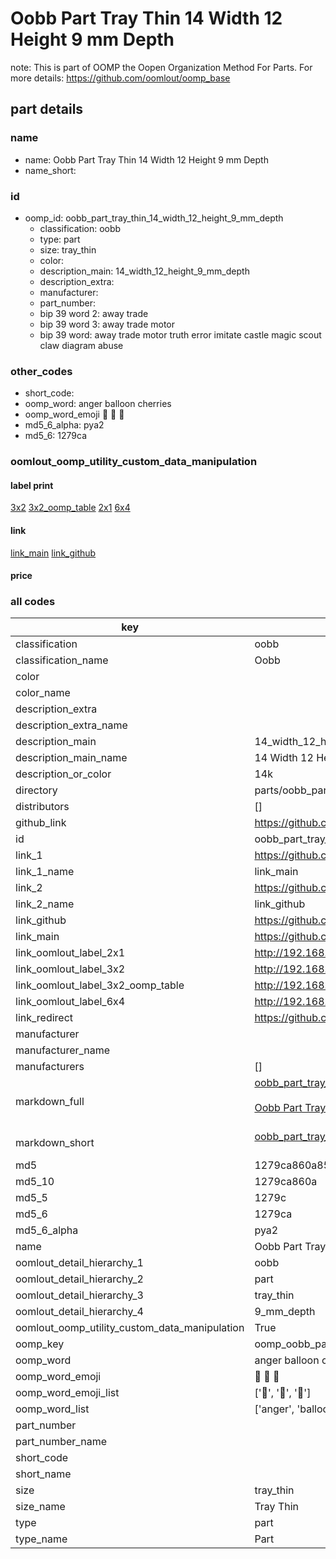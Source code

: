 # Oobb Part Tray Thin 14 Width 12 Height 9 mm Depth  

note: This is part of OOMP the Oopen Organization Method For Parts. For more details: https://github.com/oomlout/oomp_base

##  part details
  







### name
* name: Oobb Part Tray Thin 14 Width 12 Height 9 mm Depth
* name_short: 
### id
* oomp_id: oobb_part_tray_thin_14_width_12_height_9_mm_depth
  * classification: oobb
  * type: part
  * size: tray_thin
  * color: 
  * description_main: 14_width_12_height_9_mm_depth
  * description_extra: 
  * manufacturer: 
  * part_number: 
  * bip 39 word 2: away trade
  * bip 39 word 3: away trade motor
  * bip 39 word: away trade motor truth error imitate castle magic scout claw diagram abuse

### other_codes
* short_code: 
* oomp_word: anger balloon cherries
* oomp_word_emoji :anger: :balloon: :cherries:
* md5_6_alpha: pya2
* md5_6: 1279ca






### oomlout_oomp_utility_custom_data_manipulation
#### label print
[3x2](http://192.168.1.245:1112/?label=oomp%20pya2)
[3x2_oomp_table](http://192.168.1.108:1112/?label=oomp%20pya2)
[2x1](http://192.168.1.242:1112/?label=oomp%20pya2)
[6x4](http://192.168.1.55:1112/?label=oomp%20pya2)    

#### link

[link_main](https://github.com/oomlout/oomlout_oomp_version_1_messy/tree/main/parts/oobb_part_tray_thin_14_width_12_height_9_mm_depth) [link_github](https://github.com/oomlout/oomlout_oomp_version_1_messy/tree/main/parts/oobb_part_tray_thin_14_width_12_height_9_mm_depth)                             

#### price







### all codes 
| key | value |  
| --- | --- |  
| classification | oobb |  
| classification_name | Oobb |  
| color |  |  
| color_name |  |  
| description_extra |  |  
| description_extra_name |  |  
| description_main | 14_width_12_height_9_mm_depth |  
| description_main_name | 14 Width 12 Height 9 mm Depth |  
| description_or_color | 14k |  
| directory | parts/oobb_part_tray_thin_14_width_12_height_9_mm_depth |  
| distributors | [] |  
| github_link | https://github.com/oomlout/oomlout_oomp_part_src/tree/main/parts/oobb_part_tray_thin_14_width_12_height_9_mm_depth |  
| id | oobb_part_tray_thin_14_width_12_height_9_mm_depth |  
| link_1 | https://github.com/oomlout/oomlout_oomp_version_1_messy/tree/main/parts/oobb_part_tray_thin_14_width_12_height_9_mm_depth |  
| link_1_name | link_main |  
| link_2 | https://github.com/oomlout/oomlout_oomp_version_1_messy/tree/main/parts/oobb_part_tray_thin_14_width_12_height_9_mm_depth |  
| link_2_name | link_github |  
| link_github | https://github.com/oomlout/oomlout_oomp_version_1_messy/tree/main/parts/oobb_part_tray_thin_14_width_12_height_9_mm_depth |  
| link_main | https://github.com/oomlout/oomlout_oomp_version_1_messy/tree/main/parts/oobb_part_tray_thin_14_width_12_height_9_mm_depth |  
| link_oomlout_label_2x1 | http://192.168.1.242:1112/?label=oomp%20pya2 |  
| link_oomlout_label_3x2 | http://192.168.1.245:1112/?label=oomp%20pya2 |  
| link_oomlout_label_3x2_oomp_table | http://192.168.1.108:1112/?label=oomp%20pya2 |  
| link_oomlout_label_6x4 | http://192.168.1.55:1112/?label=oomp%20pya2 |  
| link_redirect | https://github.com/oomlout/oomlout_oomp_version_1_messy/tree/main/parts/oobb_part_tray_thin_14_width_12_height_9_mm_depth |  
| manufacturer |  |  
| manufacturer_name |  |  
| manufacturers | [] |  
| markdown_full | [oobb_part_tray_thin_14_width_12_height_9_mm_depth](none)<br>[](none)<br>[Oobb Part Tray Thin 14 Width 12 Height 9 Mm Depth](none)<br><br> |  
| markdown_short | [oobb_part_tray_thin_14_width_12_height_9_mm_depth](none)<br><br> |  
| md5 | 1279ca860a85c471c5a66e9d20f9a883 |  
| md5_10 | 1279ca860a |  
| md5_5 | 1279c |  
| md5_6 | 1279ca |  
| md5_6_alpha | pya2 |  
| name | Oobb Part Tray Thin 14 Width 12 Height 9 mm Depth |  
| oomlout_detail_hierarchy_1 | oobb |  
| oomlout_detail_hierarchy_2 | part |  
| oomlout_detail_hierarchy_3 | tray_thin |  
| oomlout_detail_hierarchy_4 | 9_mm_depth |  
| oomlout_oomp_utility_custom_data_manipulation | True |  
| oomp_key | oomp_oobb_part_tray_thin_14_width_12_height_9_mm_depth |  
| oomp_word | anger balloon cherries |  
| oomp_word_emoji | :anger: :balloon: :cherries: |  
| oomp_word_emoji_list | [':anger:', ':balloon:', ':cherries:'] |  
| oomp_word_list | ['anger', 'balloon', 'cherries'] |  
| part_number |  |  
| part_number_name |  |  
| short_code |  |  
| short_name |  |  
| size | tray_thin |  
| size_name | Tray Thin |  
| type | part |  
| type_name | Part |  
